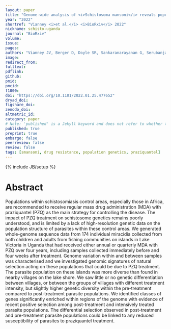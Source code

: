 ```yaml
---
layout: paper
title: "Genome-wide analysis of <i>Schistosoma mansoni</i> reveals population structure and praziquantel drug selection pressure within Ugandan hot-spot communities"
year: "2022"
shortref: "Vianney <i>et al.</i> <i>BioRxiv</i> 2022"
nickname: schisto-uganda
journal: "BioRxiv"
volume:
issue:
pages:
authors: "Vianney JV, Berger D, Doyle SR, Sankaranarayanan G, Serubanja J, Nakawungu PK, Besigye F, Sanya R, Holroyd N, Allan F, Webb E, Elliott A, Berriman M, Cotton J"
image:
redirect_from:
fulltext:
pdflink:
github:
pmid:
pmcid:
f1000:
doi: "https://doi.org/10.1101/2022.01.25.477652"
dryad_doi:
figshare_doi:
zenodo_doi:
altmetric_id:
category: paper
# Note: 'published' is a Jekyll keyword and does not refer to whether the paper is published, but rather to whether this Markdown should be part of the rendered site.
published: true
preprint: true
embargo: false
peerreview: false
review: false
tags: [smansoni, drug resistance, population genetics, praziquantel]
---
```

{% include JB/setup %}

# Abstract

Populations within schistosomiasis control areas, especially those in Africa, are recommended to receive regular mass drug administration (MDA) with praziquantel (PZQ) as the main strategy for controlling the disease. The impact of PZQ treatment on schistosome genetics remains poorly understood, and is limited by a lack of high-resolution genetic data on the population structure of parasites within these control areas. We generated whole-genome sequence data from 174 individual miracidia collected from both children and adults from fishing communities on islands in Lake Victoria in Uganda that had received either annual or quarterly MDA with PZQ over four years, including samples collected immediately before and four weeks after treatment. Genome variation within and between samples was characterised and we investigated genomic signatures of natural selection acting on these populations that could be due to PZQ treatment. The parasite population on these islands was more diverse than found in nearby villages on the lake shore. We saw little or no genetic differentiation between villages, or between the groups of villages with different treatment intensity, but slightly higher genetic diversity within the pre-treatment compared to post-treatment parasite populations. We identified classes of genes significantly enriched within regions of the genome with evidence of recent positive selection among post-treatment and intensively treated parasite populations. The differential selection observed in post-treatment and pre-treatment parasite populations could be linked to any reduced susceptibility of parasites to praziquantel treatment.
